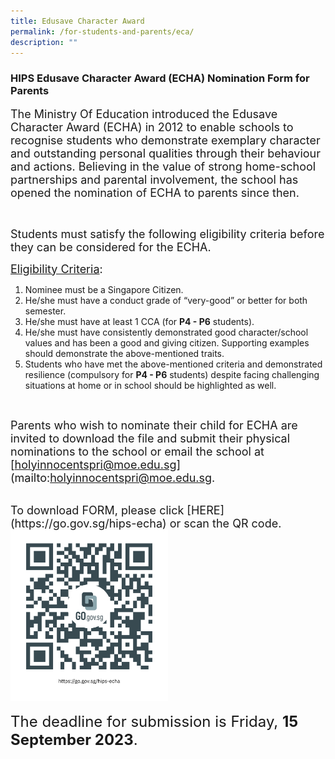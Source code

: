 ```yaml
---
title: Edusave Character Award
permalink: /for-students-and-parents/eca/
description: ""
---
```

### HIPS Edusave Character Award (ECHA) Nomination Form for Parents

 <span style="font-size:18px;">The Ministry Of Education introduced the Edusave Character Award (ECHA) in 2012 to enable schools to recognise students who demonstrate exemplary character and outstanding personal qualities through their behaviour and actions. Believing in the value of strong home-school partnerships and parental involvement, the school has opened the nomination of ECHA to parents since then.</span>

<br>
	
 <span style="font-size:18px;">Students must satisfy the following eligibility criteria before they can be considered for the ECHA.
       
 <span style="font-size:18px;"><u>Eligibility Criteria</u>:

1. Nominee must be a Singapore Citizen. 
2. He/she must have a conduct grade of “very-good” or better for both semester.
3. He/she must have at least 1 CCA (for **P4 - P6** students).
4. He/she must have consistently demonstrated good character/school values and has been a good and giving citizen. Supporting examples should demonstrate the above-mentioned traits.  
5. Students who have met the above-mentioned criteria and demonstrated resilience (compulsory for **P4 - P6** students) despite facing challenging situations at home or in school should be highlighted as well.</span>

<br>

 <span style="font-size:18px;">Parents who wish to nominate their child for ECHA are invited to download the file and submit their physical nominations to the school or email the school at [holyinnocentspri@moe.edu.sg](mailto:holyinnocentspri@moe.edu.sg. </span>

<br>
 <span style="font-size:18px;">To download FORM, please click [HERE](https://go.gov.sg/hips-echa) or scan the QR code.
<img style="width: 50%;" src="/images/QR%20code/echa%20form.png" align="centre"></span>

<span style="font-size:24px;">The deadline for submission is Friday, **15 September 2023**.</span></span>